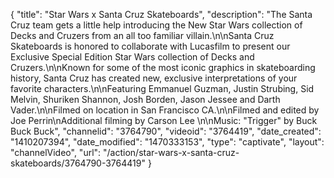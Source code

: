 {
    "title": "Star Wars x Santa Cruz Skateboards",
    "description": "The Santa Cruz team gets a little help introducing the New Star Wars collection of Decks and Cruzers from an all too familiar villain.\n\nSanta Cruz Skateboards is honored to collaborate with Lucasfilm to present our Exclusive Special Edition Star Wars collection of Decks and Cruzers.\n\nKnown for some of the most iconic graphics in skateboarding history, Santa Cruz has created new, exclusive interpretations of your favorite characters.\n\nFeaturing Emmanuel Guzman, Justin Strubing, Sid Melvin, Shuriken Shannon, Josh Borden, Jason Jessee and Darth Vader.\n\nFilmed on location in San Francisco CA.\n\nFilmed and edited by Joe Perrin\nAdditional filming by Carson Lee \n\nMusic: \"Trigger\" by Buck Buck Buck",
    "channelid": "3764790",
    "videoid": "3764419",
    "date_created": "1410207394",
    "date_modified": "1470333153",
    "type": "captivate",
    "layout": "channelVideo",
    "url": "\/action\/star-wars-x-santa-cruz-skateboards\/3764790-3764419"
}